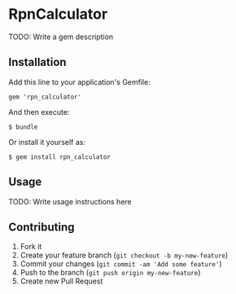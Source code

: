 # RpnCalculator

TODO: Write a gem description

## Installation

Add this line to your application's Gemfile:

    gem 'rpn_calculator'

And then execute:

    $ bundle

Or install it yourself as:

    $ gem install rpn_calculator

## Usage

TODO: Write usage instructions here

## Contributing

1. Fork it
2. Create your feature branch (`git checkout -b my-new-feature`)
3. Commit your changes (`git commit -am 'Add some feature'`)
4. Push to the branch (`git push origin my-new-feature`)
5. Create new Pull Request
